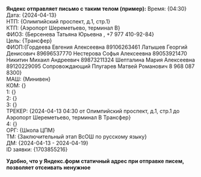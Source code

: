 **Яндекс отправляет письмо с таким телом (пример):**
Время: {04:30} <br />
Дата: {2024-04-13} <br />
НТП: {Олимпийский проспект, д.1, стр.1} <br />
КТП: {Аэропорт Шереметьево, терминал B} <br />
ФИОЗ: {Берсенева Татьяна Юрьевна , +7 977 410-92-84} <br />
Цель: {Трансфер} <br />
ФИОП:{Гордеева Евгения Алексеевна 89106263461
Латышев Георгий Денисович 89696537770
Нестерова Софья Алексеевна 89053921470
Никитин Михаил Андреевич 89873211324
Шепталина Мария Алексеевна 89120229095
Сопровождающий 
Плугарев Матвей Романович 8 968 087 8300} <br />
МАШ: {Минивен} <br />
КОМ: {} <br />
1: {} <br />
2: {} <br />
3: {} <br />
ТРЕКЕР: {2024-04-13 04:30 от Олимпийский проспект, д.1, стр.1 до Аэропорт Шереметьево, терминал B Трансфер} <br />
4: {} <br />
ОРГ: {Школа ЦПМ} <br />
ТМ: {Заключительный этап ВсОШ по русскому языку} <br />
ДМ: {2024-04-13 - 2024-04-19} <br /> 
ID заявки: {1703855216}

**Удобно, что у Яндекс.форм статичный адрес при отправке писем, позволяет отсеивать ненужное**

